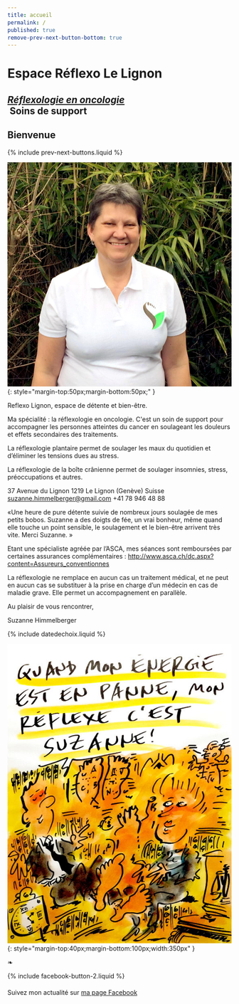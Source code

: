 ```yaml
---
title: accueil
permalink: /
published: true
remove-prev-next-button-bottom: true
---
```


# Espace Réflexo Le Lignon

## [*Réflexologie en oncologie*](http://reflexo-lignon.ch/oncologie) <br/> Soins de support


## Bienvenue

{% include prev-next-buttons.liquid %}

![Suzanne Himmelberger](./images/suzanne-himmelberger.jpg){: style="margin-top:50px;margin-bottom:50px;" }

Reflexo Lignon, espace de détente et bien-être.

Ma spécialité : la réflexologie en oncologie. C'est un soin de support pour accompagner les personnes atteintes du cancer en soulageant les douleurs et effets secondaires des traitements.

La réflexologie plantaire permet de soulager les maux du quotidien et d’éliminer les tensions dues au stress.

La réflexologie de la boîte crânienne permet de soulager insomnies, stress, préoccupations et autres.

37 Avenue du Lignon
1219 Le Lignon (Genève)
Suisse
[suzanne.himmelberger@gmail.com](mailto:suzanne.himmelberger@gmail.com)
<i class="fa fa-mobile"></i> +41 78 946 48 88

«Une heure de pure détente suivie de nombreux jours soulagée de mes petits bobos. Suzanne a des doigts de fée, un vrai bonheur, même quand elle touche un point sensible, le soulagement et le bien-être arrivent très vite. Merci Suzanne. »

Etant une spécialiste agréée par l’ASCA, mes séances sont remboursées par certaines assurances complémentaires : http://www.asca.ch/dc.aspx?content=Assureurs_conventionnes

La réflexologie ne remplace en aucun cas un traitement médical, et ne peut en aucun cas se substituer à la prise en charge d’un médecin en cas de maladie grave. Elle permet un accompagnement en parallèle.

Au plaisir de vous rencontrer,

Suzanne Himmelberger

{% include datedechoix.liquid %}

![Quand mon énergie est en panne, mon réflexe, c’est Suzanne (Pecub)](./images/pecub-555x742.jpg){: style="margin-top:40px;margin-bottom:100px;width:350px" }

❧

{% include facebook-button-2.liquid %}

<div style="margin-top: 20px"></div>

Suivez mon actualité sur
[ma page Facebook <i class="fa fa-facebook-official"></i>](https://www.facebook.com/R%C3%A9flexologie-Suzanne-Himmelberger-519481181567251/?fref=ts)
